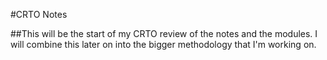 #CRTO Notes

##This will be the start of my CRTO review of the notes and the modules. I will combine this later on into the bigger methodology that I'm working on.

